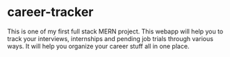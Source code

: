 # career-tracker
 This is one of my first full stack MERN project. This webapp will help you to track your interviews, internships and pending job trials through various ways. It will help you organize your career stuff all in one place.
